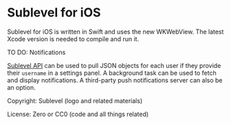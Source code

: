 # Sublevel for iOS

Sublevel for iOS is written in Swift and uses the new WKWebView. The latest Xcode version is needed to compile and run it.

TO DO: Notifications

[Sublevel API](https://sublevel.net/developer/) can be used to pull JSON objects for each user if they provide their `username` in a settings panel. A background task can be used to fetch and display notifications. A third-party push notifications server can also be an option.

Copyright: Sublevel (logo and related materials)

License: Zero or CC0 (code and all things related)